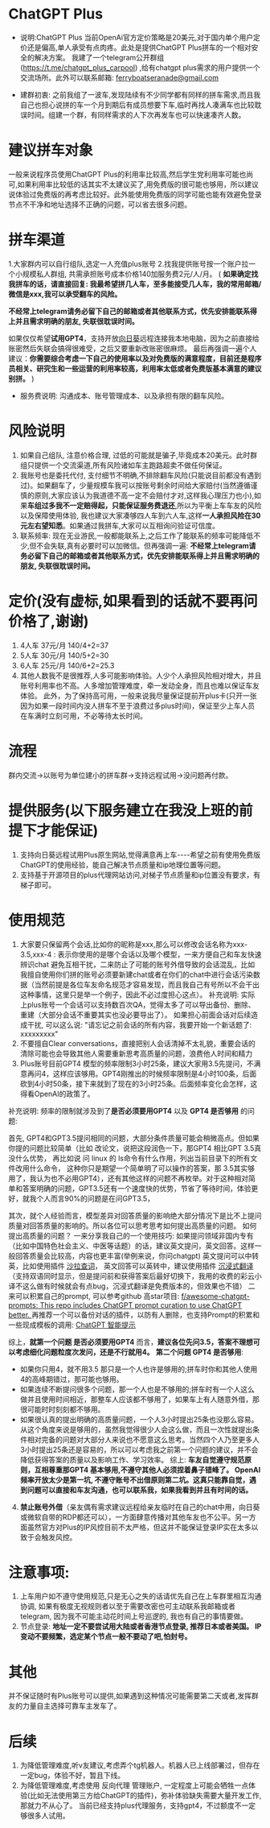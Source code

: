 # ChatGPT Plus
- 说明:ChatGPT Plus 当前OpenAi官方定价策略是20美元,对于国内单个用户定价还是偏高,单人承受有点肉疼。此处是提供ChatGPT Plus拼车的一个相对安全的解决方案。
我建了一个telegram公开群组(https://t.me/chatgpt_plus_carpool) ,给有chatgpt plus需求的用户提供一个交流场所。此外可以联系邮箱: ferryboatseranade@gmail.com

- 建群初衷: 之前我组了一波车,发现陆续有不少同学都有同样的拼车需求,而且我自己也担心说拼的车一个月到期后有成员想要下车,临时再找人凑满车也比较耽误时间。组建一个群，有同样需求的人下次再发车也可以快速凑齐人数。

# 建议拼车对象
一般来说程序员使用ChatGPT Plus的利用率比较高,然后学生党利用率可能也尚可,如果利用率比较低的话其实不太建议买了,用免费版的很可能也够用，所以建议说体验过免费版的再考虑比较好。此外能使用免费版的同学可能也能有效避免登录节点不干净和地址选择不正确的问题，可以省去很多问题。

# 拼车渠道
1.大家群内可以自行组队,选定一人充值plus账号 
2.找我提供账号按一个账户拉一个小规模私人群组, 共需承担账号成本价格140加服务费2元/人/月。
(
**如果确定找我拼车的话，请直接回复: 我最希望拼几人车，至多能接受几人车，我的常用邮箱/微信是xxx,我可以承受翻车的风险。**

**不经常上telegram请务必留下自己的邮箱或者其他联系方式，优先安排能联系得上并且需求明确的朋友, 失联很耽误时间。**

如果仅仅希望**试用GPT4**，支持开放[向日葵](https://sunlogin.oray.com/download?categ=personal)远程连接我本地电脑，因为之前直接给账密然后失联会搞得很难受，之后又要重新改账密很麻烦。
最后再强调一遍个人建议：**你需要综合考虑一下自己的使用率以及对免费版的满意程度，目前还是程序员相关、研究生和一些运营的利用率较高，利用率太低或者免费版基本满意的建议别拼。**
)

- 服务费说明: 沟通成本、账号管理成本、以及承担有限的翻车风险。

# 风险说明
1. 如果自己组队, 注意价格合理, 过低的可能就是骗子,毕竟成本20美元。此时群组只提供一个交流渠道,所有风险诸如车主跑路超卖不做任何保证。
2. 我账号也是委托代付, 支付细节不明确,不排除翻车风险(只能说目前都没有遇到过)。如果翻车了，少量规模车我可以按账号剩余时间给大家赔付(当然遵循谨慎的原则,大家应该认为我道德不高一定不会赔付才对,这样我心理压力也小),如果**车组过多我不一定赔得起，只能保证服务费退还**,所以为平衡上车车友的风险以及保障使用体验, 我也建议大家凑够四人车到六人车,这样**一人承担风险在30元左右望知悉**。如果通过我拼车,大家可以互相询问验证可信度。
3. 联系频率: 现在无业游民,一般都能联系上,之后工作了能联系的频率可能降低不少,但不会失联,真有必要时可以加微信。但再强调一遍: **不经常上telegram请务必留下自己的邮箱或者其他联系方式，优先安排能联系得上并且需求明确的朋友, 失联很耽误时间。**


# 定价(没有虚标,如果看到的话就不要再问价格了,谢谢)
1. 4人车 37元/月 140/4+2=37
2. 5人车 30元/月 140/5+2=30
3. 6人车 25元/月 140/6+2=25.3
4. 其他人数我不是很推荐,人多可能影响体验。人少个人承担风险相对增大，并且账号利用率也不高。人多增加管理难度，牵一发动全身，而且也难以保证车友体验。
此外，为了保持高可用，一般来说我尽量保证提前开plus卡(只开一张因为如果一段时间内没人拼车不至于浪费过多plus时间)，保证至少上车人员在车满时立刻可用，不必等待太长时间。
# 流程
群内交流->以账号为单位建小的拼车群->支持远程试用->没问题再付款。
# 提供服务(以下服务建立在我没上班的前提下才能保证)
1. 支持向日葵远程试用Plus原生网站,觉得满意再上车----希望之前有使用免费版ChatGPT的使用经验，能自己解决节点质量和ip地理位置等问题。
2. 支持基于开源项目的plus代理网站访问,对梯子节点质量和ip位置没有要求，有梯子即可。
# 使用规范
1.  大家要只保留两个会话,比如你的昵称是xxx,那么可以修改会话名称为xxx-3.5,xxx-4 : 表示你使用的是哪个会话以及哪个模型，一来方便自己和车友快速辨识chat 避免互相干扰，二来防止了可能的账号外借导致的会话混乱，比如我擅自使用你们拼的账号必须要新建chat或者在你们的chat中进行会话污染数据（当然前提是各位车友命名规范才容易发现，而且我自己有号所以不会干出这种事情，这里只是举一个例子，因此不必过度担心这点）。
补充说明: 实际上plus账号一个会话可以支持数百次QA，觉得太多了可以导出备份、删除、重建（大部分会话不重要其实也没必要导出了）。
如果担心前面会话对后续造成干扰, 可以这么说:  "请忘记之前会话的所有内容，我要开始一个新话题了: xxxxxxxxx"
2. 不要擅自Clear conversations，直接把别人会话清掉不太礼貌，重要会话的清除可能也会导致其他人需要重新思考高质量的问题，浪费他人时间和精力
3. Plus账号目前GPT4 模型的频率限制3小时25条，建议大家用3.5先提问，不满意再问4，这样应该够用。GPT4刚推出的时候频率限制是4小时100条，后面砍到4小时50条，接下来就到了现在的3小时25条。后面频率变化会怎样，这得看OpenAI的政策了。

补充说明: 频率的限制就涉及到了**是否必须要用GPT4**  以及 **GPT4 是否够用** 的问题: 

首先, GPT4和GPT3.5提问相同的问题，大部分条件质量可能会稍微高点。但如果你提的问题比较简单（比如 改论文，说把这段润色一下，那GPT4 相比GPT 3.5真没什么优势， 再比如说 问 linux 的 ls命令有什么作用，列出当前目录下的所有文件改用什么命令， 这种你只是期望一个简单明了可以操作的答案，那 3.5其实够用了，我认为也不必用GPT4），还有其他这样的问题不再枚举。对于这种相对简单和答案明确的问题，GPT3.5还有一个速度快的优势，节省了等待时间，体验更好，就我个人而言90%的问题是在问GPT3.5， 

其次，就个人经验而言，模型差异对回答质量的影响绝大部分情况下是比不上提问质量对回答质量的影响的。所以各位可以思考思考如何提出高质量的问题。
如何提出高质量的问题？
一来分享我自己的一个使用技巧: 如果提问领域非国内专有（比如中国特色社会主义、中医等话题）的话，建议英文提问，英文回答。这样一般回答质量会比较高，内容也更丰富(举例来说，你问chatgpt)
英文提问可以中转英，比如使用插件 [沙拉查词](https://chrome.google.com/webstore/detail/沙拉查词-聚合词典划词翻译/cdonnmffkdaoajfknoeeecmchibpmkmg?hl=zh-CN)，
英文回答可以英转中，建议使用插件 [沉浸式翻译](https://chrome.google.com/webstore/detail/immersive-translate/bpoadfkcbjbfhfodiogcnhhhpibjhbnh?hl=zh-CN) （支持双语同时显示，但是提问前和获得答案后最好切换下，我用的收费的彩云小译不这么做有时候就会有点bug，沉浸式翻译是免费版本的，但效果也不错）
二来可以积累自己的prompt, 可以参考github 高star项目: [f/awesome-chatgpt-prompts: This repo includes ChatGPT prompt curation to use ChatGPT better. ](https://github.com/f/awesome-chatgpt-prompts) 
再推荐一个可以备份对话的插件，以防有人删除，也支持Prompt的积累和一些现成模板的调用: [ChatGPT 智能提示
](https://chrome.google.com/webstore/detail/chatgpt-prompt-genius/jjdnakkfjnnbbckhifcfchagnpofjffo?hl=zh-CN)

综上，**就第一个问题 是否必须要用GPT4**  而言，**建议各位先问3.5，答案不理想可以考虑细化问题粒度次发问，还是不行就用4。**
**第二个问题 GPT4 是否够用**: 
- 如果你只用4，就不用3.5 那只是一个人也许是够用的;拼车时你和其他人使用4的高峰期错过，那可能也够用。
- 如果连续不断提问很多个问题，那一个人也是不够用的;拼车时有一个人这么做并且使用时间相近，那整车人应该都不够用了，如果车上有人随意外借，那很可能时时刻刻都不够用。
- 如果很认真的提出明确的高质量问题，一个人3小时提出25条也没那么容易。从这个角度来说是够用的，虽然我觉得很少人会这么做，而且一次性就提出条件相对完备的问题对大部分人来说也不愿意这么思考。当然四个人乃至更多人3小时提出25条还是容易的，所以可以考虑我之前第一个问题的建议，并不会降低获得答案的质量以及影响工作、学习效率。
综上: **车友自觉遵守规范原则，互相尊重那GPT4 基本够用,不遵守其他人必须捏着鼻子错峰了。 OpenAI频率开放太少是第一坑, 不遵守账号不出借原则第二坑。这真只能靠自觉，遇到问题可以直接和车友沟通，也可以联系我，如果我看到并且有时间的话。**

4. **禁止账号外借**（亲友偶有需求建议远程给亲友临时在自己的chat中用，向日葵或微软自带的RDP都还可以），一方面肆意传播对其他车友也不公平。另一方面虽然官方对Plus的IP风控目前不太严格，但这并不能保证登录IP实在太多以致于会触发风控。
# 注意事项:
1. 上车用户如不遵守使用规范,只是无心之失的话请优先自己在上车群里相互沟通协调, 如果有极度无视规则者以至于需要改密也可主动联系我邮箱或者telegram, 因为我不可能主动花时间上号巡逻的, 我也有自己的事情要做。
2. 节点登录: **地址一定不要尝试用大陆或者香港节点登录, 推荐日本或者美国。 IP变动不要频繁，选定某个节点一般不要动了吧,怕封号。**


# 其他
并不保证随时有Plus账号可以提供,如果遇到这种情况可能需要第二天或者,发挥群友的力量自主选择可靠车主发车了。

# 后续
1. 为降低管理难度,听v友建议,考虑弄个tg机器人。机器人已上线部署过，但存在一定bug，体验不好，暂且下线。
2. 为降低管理难度,考虑使用 反向代理 管理账户, 一定程度上可能会牺牲一点体验(比如无法使用第三方给ChatGPT的插件)，弥补体验缺失需要大量开发工作, 那就力不从心了。
当前已经支持plus代理服务，支持gpt4，不过额度不一定够很多人试用。
